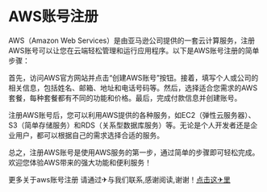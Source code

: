 # AWS账号注册

AWS（Amazon Web Services）是由亚马逊公司提供的一套云计算服务，注册AWS账号可以让您在云端轻松管理和运行应用程序。以下是AWS账号注册的简单步骤：

首先，访问AWS官方网站并点击“创建AWS账号”按钮。接着，填写个人或公司的相关信息，包括姓名、邮箱、地址和电话号码等。然后，选择适合您需求的AWS套餐，每种套餐都有不同的功能和价格。最后，完成付款信息并创建账号。

注册AWS账号后，您可以利用AWS提供的各种服务，如EC2（弹性云服务器）、S3（简单存储服务）和RDS（关系型数据库服务）等。无论是个人开发者还是企业用户，都可以根据自己的需求选择合适的服务。

总之，注册AWS账号是使用AWS服务的第一步，通过简单的步骤即可轻松完成。欢迎您体验AWS带来的强大功能和便利服务！

更多关于aws账号注册 请通过✈与我们联系,感谢阅读,谢谢！[点击这✈里](https://t.me/lm999bot)